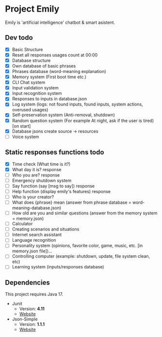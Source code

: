 # Project Emily

Emily is 'artificial intelligence' chatbot & smart asistent.

## Dev todo
- [X] Basic Structure
- [X] Reset all responses usages count at 00:00
- [X] Database structure
- [X] Own database of basic phrases
- [X] Phrases database (word-meaning explanation)
- [X] Memory system (First boot time etc.)
- [X] CLI Chat system
- [X] Input validation system
- [X] Input recognition system
- [X] Responses to inputs in database.json
- [X] Log system (logs: not found inputs, found inputs, system actions, overused usages)
- [X] Self-preservation system (Anti-removal, shutdown)
- [X] Random question system (For example At night, ask if the user is tired) [on start]
- [X] Database jsons create source -> resources
- [ ] Voice system

## Static responses functions todo
- [X] Time check (What time is it?)
- [X] What day it is? response
- [ ] Who you are? response
- [ ] Emergency shutdown system
- [ ] Say function (say [msg to say]) response
- [ ] Help function (display emily's features) response
- [ ] Who is your creator?
- [ ] What does {phrase} mean (answer from phrase database = word-meaning-database.json)
- [ ] How old are you and similar questions (answer from the memory system = memory.json)
- [ ] Calculator
- [ ] Creating scenarios and situations
- [ ] Internet search assistant
- [ ] Language recognition
- [ ] Personality system (opinions, favorite color, game, music, etc. [in memory.json file])...
- [ ] Controlling computer (example: shutdown, update, file system clean, etc)
- [ ] Learning system (inputs/responses database)

## Dependencies
This project requires Java 17.
* Junit
	* Version: **4.11**
	* [Website](https://junit.org/junit5/)
* Json-Simple
	* Version: **1.1.1**
	* [Website](https://code.google.com/archive/p/json-simple/)
